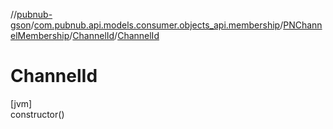 //[pubnub-gson](../../../../index.md)/[com.pubnub.api.models.consumer.objects_api.membership](../../index.md)/[PNChannelMembership](../index.md)/[ChannelId](index.md)/[ChannelId](-channel-id.md)

# ChannelId

[jvm]\
constructor()
